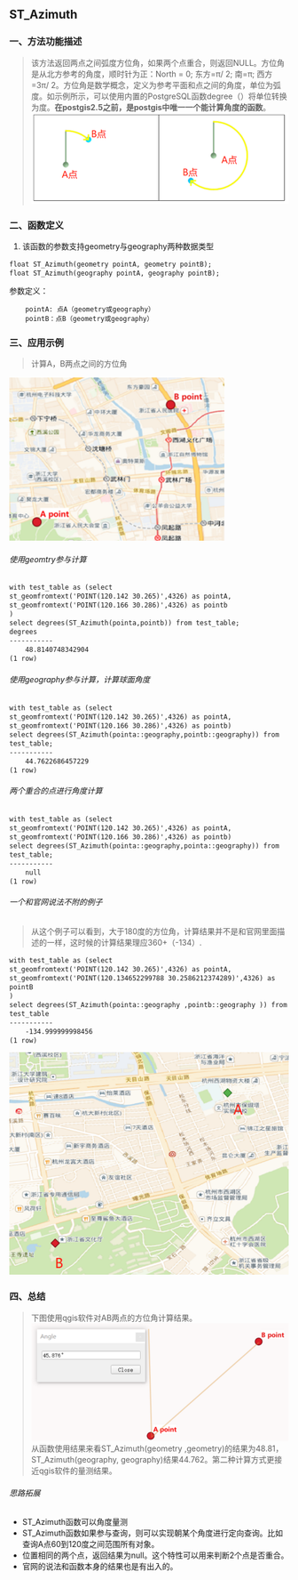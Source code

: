 ## ST_Azimuth
### 一、方法功能描述
> 该方法返回两点之间弧度方位角，如果两个点重合，则返回NULL。方位角是从北方参考的角度，顺时针为正：North = 0; 东方=π/ 2; 南=π; 西方=3π/ 2。方位角是数学概念，定义为参考平面和点之间的角度，单位为弧度。如示例所示，可以使用内置的PostgreSQL函数degree（）将单位转换为度。**在postgis2.5之前，是postgis中唯一一个能计算角度的函数**。
![image](../../images/Measurement/ST_Azimuth1.png)

### 二、函数定义
1. 该函数的参数支持geometry与geography两种数据类型 
```
float ST_Azimuth(geometry pointA, geometry pointB);
float ST_Azimuth(geography pointA, geography pointB);
```

参数定义：
```
    pointA: 点A（geometry或geography）
    pointB：点B（geometry或geography）
```
### 三、应用示例
> 计算A，B两点之间的方位角

![image](../../images/Measurement/ST_Azimuth2.png)
###### 使用geomtry参与计算

```
with test_table as (select 
st_geomfromtext('POINT(120.142 30.265)',4326) as pointA,
st_geomfromtext('POINT(120.166 30.286)',4326) as pointb
)
select degrees(ST_Azimuth(pointa,pointb)) from test_table;
degrees
-----------
    48.8140748342904
(1 row)
```
###### 使用geography参与计算，计算球面角度

```
with test_table as (select 
st_geomfromtext('POINT(120.142 30.265)',4326) as pointA,
st_geomfromtext('POINT(120.166 30.286)',4326) as pointb)
select degrees(ST_Azimuth(pointa::geography,pointb::geography)) from test_table;
-----------
    44.7622686457229
(1 row)
```

###### 两个重合的点进行角度计算

```
with test_table as (select 
st_geomfromtext('POINT(120.142 30.265)',4326) as pointA,
st_geomfromtext('POINT(120.166 30.286)',4326) as pointb)
select degrees(ST_Azimuth(pointa::geography,pointa::geography)) from test_table;
-----------
    null
(1 row)
```

###### 一个和官网说法不附的例子
> 从这个例子可以看到，大于180度的方位角，计算结果并不是和官网里面描述的一样，这时候的计算结果理应360+（-134）.

```
with test_table as (select 
st_geomfromtext('POINT(120.142 30.265)',4326) as pointA,
st_geomfromtext('POINT(120.134652299788 30.2586212374289)',4326) as pointB
)
select degrees(ST_Azimuth(pointa::geography ,pointb::geography )) from test_table
-----------
    -134.999999998456
(1 row)
```
![image](../../images/Measurement/ST_Azimuth3.png)

### 四、总结
> 下图使用qgis软件对AB两点的方位角计算结果。
![image](../../images/Measurement/ST_Azimuth4.png)
> 从函数使用结果来看ST_Azimuth(geometry ,geometry)的结果为48.81，ST_Azimuth(geography, geography)结果44.762。第二种计算方式更接近qgis软件的量测结果。
###### 思路拓展
- ST_Azimuth函数可以角度量测
- ST_Azimuth函数如果参与查询，则可以实现朝某个角度进行定向查询。比如查询A点60到120度之间范围所有对象。
- 位置相同的两个点，返回结果为null。这个特性可以用来判断2个点是否重合。
- 官网的说法和函数本身的结果也是有出入的。